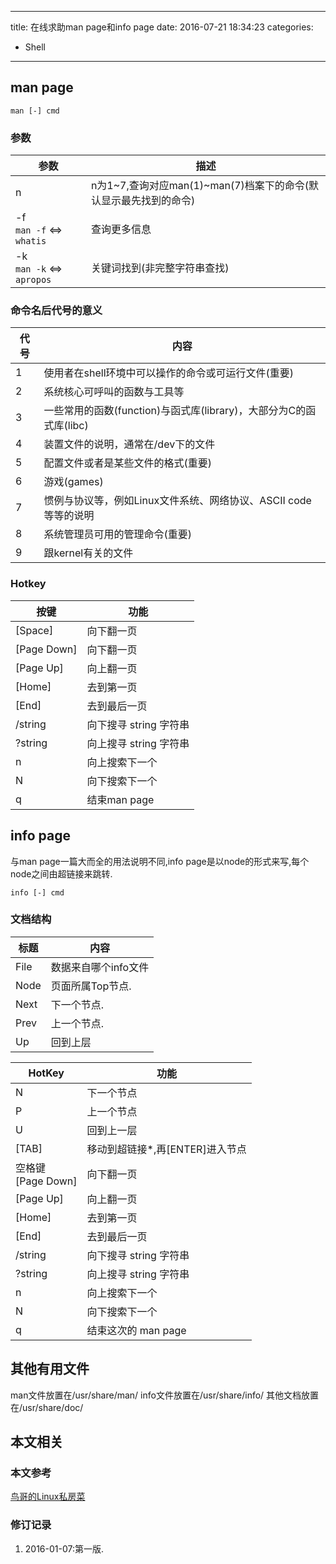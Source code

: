 ----
title: 在线求助man page和info page
date: 2016-07-21 18:34:23
categories:
- Shell
----
## man page

	man [-] cmd

### 参数

参数|描述
---|---
n|n为1~7,查询对应man(1)~man(7)档案下的命令(默认显示最先找到的命令)
-f<BR>`man -f` <=> `whatis`|查询更多信息
-k<BR>`man -k` <=> `apropos`|关键词找到(非完整字符串查找)

### 命令名后代号的意义

代号|内容
---|---
1|使用者在shell环境中可以操作的命令或可运行文件(重要)
2|系统核心可呼叫的函数与工具等
3|一些常用的函数(function)与函式库(library)，大部分为C的函式库(libc)
4|装置文件的说明，通常在/dev下的文件
5|配置文件或者是某些文件的格式(重要)
6|游戏(games)
7|惯例与协议等，例如Linux文件系统、网络协议、ASCII code等等的说明
8|系统管理员可用的管理命令(重要)
9|跟kernel有关的文件

### Hotkey

按键|功能
---|---
[Space]|向下翻一页
[Page Down]|向下翻一页
[Page Up]|向上翻一页
[Home]|去到第一页
[End]|去到最后一页
/string|向下搜寻 string 字符串
?string|向上搜寻 string 字符串
n|向上搜索下一个
N|向下搜索下一个
q|结束man page

## info page

与man page一篇大而全的用法说明不同,info page是以node的形式来写,每个node之间由超链接来跳转.

	info [-] cmd

### 文档结构

标题|内容
---|---
File|数据来自哪个info文件
Node|页面所属Top节点.
Next|下一个节点.
Prev|上一个节点.
Up|回到上层

HotKey|功能
---|---
N|下一个节点
P|上一个节点
U|回到上一层
[TAB]|移动到超链接*,再[ENTER]进入节点
空格键<BR>[Page Down]|向下翻一页
[Page Up]|向上翻一页
[Home]|去到第一页
[End]|去到最后一页
/string|向下搜寻 string 字符串
?string|向上搜寻 string 字符串
n|向上搜索下一个
N|向下搜索下一个
q|结束这次的 man page

## 其他有用文件

man文件放置在/usr/share/man/
info文件放置在/usr/share/info/
其他文档放置在/usr/share/doc/

## 本文相关

### 本文参考

[鸟哥的Linux私房菜](http://vbird.dic.ksu.edu.tw/linux_basic/0160startlinux_3.php)

### 修订记录

1. 2016-01-07:第一版.

